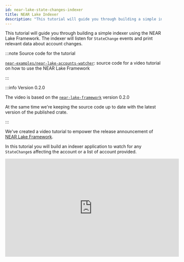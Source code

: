 ```yaml
---
id: near-lake-state-changes-indexer
title: NEAR Lake Indexer
description: "This tutorial will guide you through building a simple indexer using the NEAR Lake Framework. The indexer will listen for StateChange events and print relevant data about account changes."
---
```


This tutorial will guide you through building a simple indexer using the NEAR Lake Framework. The indexer will listen for `StateChange` events and print relevant data about account changes.

:::note Source code for the tutorial

[`near-examples/near-lake-accounts-watcher`](https://github.com/near-examples/near-lake-accounts-watcher/tree/0.2.0): source code for a video tutorial on how to use the NEAR Lake Framework

:::

:::info Version 0.2.0

The video is based on the [`near-lake-framework`](/data-infrastructure/lake-framework/near-lake-framework) version 0.2.0

At the same time we're keeping the source code up to date with the latest version of the published crate.

:::

We've created a video tutorial to empower the release announcement of [NEAR Lake Framework](/data-infrastructure/lake-framework/near-lake-framework).

In this tutorial you will build an indexer application to watch for any `StateChange`s affecting the account or a list of account provided.

<iframe
 width="560"
 height="315"
 src="https://www.youtube.com/embed/GsF7I93K-EQ"
 title="YouTube video player"
 frameborder="0"
 allow="accelerometer; autoplay; clipboard-write; encrypted-media; gyroscope; picture-in-picture"
 allowfullscreen>
</iframe>
